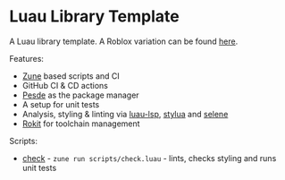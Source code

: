 # Luau Library Template

A Luau library template. A Roblox variation can be found [here](https://github.com/Mark-Marks/roblox-library-template).

Features:
  - [Zune](https://github.com/scythe-technology/zune) based scripts and CI
  - GitHub CI & CD actions
  - [Pesde](https://github.com/pesde-pkg/pesde) as the package manager
  - A setup for unit tests
  - Analysis, styling & linting via [luau-lsp](https://github.com/JohnnyMorganz/luau-lsp), [stylua](https://github.com/JohnnyMorganz/stylua) and [selene](https://github.com/kampfkarren/selene)
  - [Rokit](https://github.com/rojo-rbx/rokit) for toolchain management

Scripts:
  - [check](/scripts/check.luau) - `zune run scripts/check.luau` - lints, checks styling and runs unit tests
